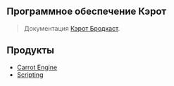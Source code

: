 ## Программное обеспечение Кэрот

> Документация [Кэрот Бродкаст](https://www.carrot.software/).

## Продукты

- [Carrot Engine](https://carrotsoftware.github.io/docs/)
- [Scripting](https://carrotsoftware.github.io/scripting/)